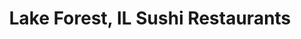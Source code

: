 ---
layout: city
title: Lake Forest, IL Sushi Restaurants
permalink: /illinois/lake-forest/
stateAbbr: IL
stateName: Illinois
cityName: Lake Forest
---